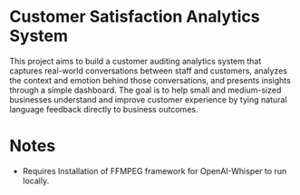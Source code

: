 
# Customer Satisfaction Analytics System

This project aims to build a customer auditing analytics system that captures real-world conversations between staff and customers, analyzes the context and emotion behind those conversations, and presents insights through a simple dashboard. The goal is to help small and medium-sized businesses understand and improve customer experience by tying natural language feedback directly to business outcomes.



#  Notes

- Requires Installation of FFMPEG framework for OpenAI-Whisper to run locally. 